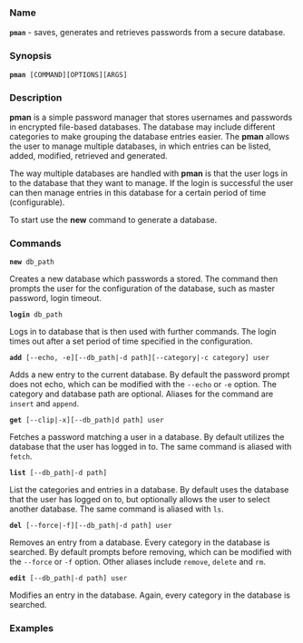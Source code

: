 
### Name

**`pman`** - saves, generates and retrieves passwords from a secure database.

### Synopsis

**`pman `**`[COMMAND][OPTIONS][ARGS]`

### Description

**pman** is a simple password manager that stores usernames and passwords in
encrypted file-based databases. The database may include different categories
to make grouping the database entries easier. The **pman** allows the user to
manage multiple databases, in which entries can be listed, added, modified,
retrieved and generated.

The way multiple databases are handled with **pman** is that the user logs in
to the database that they want to manage. If the login is successful the user
can then manage entries in this database for a certain period of time
(configurable).

To start use the **new** command to generate a database.

### Commands

**`new `**`db_path`

Creates a new database which passwords a stored. The command then prompts
the user for the configuration of the database, such as master password,
login timeout.

**`login `**`db_path`

Logs in to database that is then used with further commands. The login times
out after a set period of time specified in the configuration.

**`add `**`[--echo, -e][--db_path|-d path][--category|-c category] user`

Adds a new entry to the current database. By default the password prompt does
not echo, which can be modified with the `--echo` or `-e` option. The category
and database path are optional. Aliases for the command are `insert` and
`append`.

**`get `**`[--clip|-x][--db_path|d path] user`

Fetches a password matching a user in a database. By default utilizes the
database that the user has logged in to. The same command is aliased with
`fetch`.

**`list `**`[--db_path|-d path]`

List the categories and entries in a database. By default uses the database
that the user has logged on to, but optionally allows the user to select another
database. The same command is aliased with `ls`.

**`del `**`[--force|-f][--db_path|-d path] user`

Removes an entry from a database. Every category in the database is searched.
By default prompts before removing, which can be modified with the `--force`
or `-f` option. Other aliases include `remove`, `delete` and `rm`.

**`edit `**`[--db_path|-d path] user`

Modifies an entry in the database. Again, every category in the database is
searched.

### Examples
